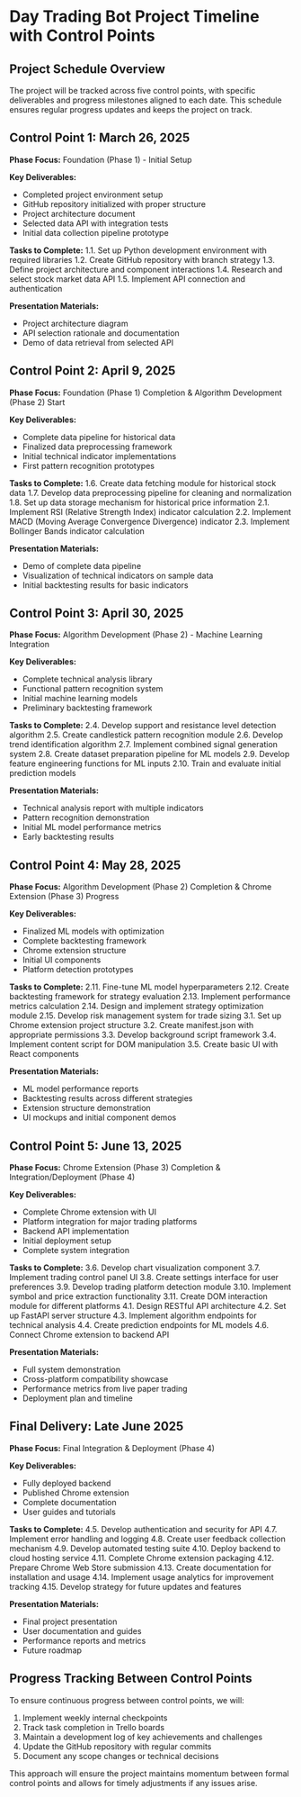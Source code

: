 # Day Trading Bot Project Timeline with Control Points

## Project Schedule Overview

The project will be tracked across five control points, with specific deliverables and progress milestones aligned to each date. This schedule ensures regular progress updates and keeps the project on track.

## Control Point 1: March 26, 2025

**Phase Focus:** Foundation (Phase 1) - Initial Setup

**Key Deliverables:**
- Completed project environment setup
- GitHub repository initialized with proper structure
- Project architecture document
- Selected data API with integration tests
- Initial data collection pipeline prototype

**Tasks to Complete:**
1.1. Set up Python development environment with required libraries
1.2. Create GitHub repository with branch strategy
1.3. Define project architecture and component interactions
1.4. Research and select stock market data API
1.5. Implement API connection and authentication

**Presentation Materials:**
- Project architecture diagram
- API selection rationale and documentation
- Demo of data retrieval from selected API

## Control Point 2: April 9, 2025

**Phase Focus:** Foundation (Phase 1) Completion & Algorithm Development (Phase 2) Start

**Key Deliverables:**
- Complete data pipeline for historical data
- Finalized data preprocessing framework
- Initial technical indicator implementations
- First pattern recognition prototypes

**Tasks to Complete:**
1.6. Create data fetching module for historical stock data
1.7. Develop data preprocessing pipeline for cleaning and normalization
1.8. Set up data storage mechanism for historical price information
2.1. Implement RSI (Relative Strength Index) indicator calculation
2.2. Implement MACD (Moving Average Convergence Divergence) indicator
2.3. Implement Bollinger Bands indicator calculation

**Presentation Materials:**
- Demo of complete data pipeline
- Visualization of technical indicators on sample data
- Initial backtesting results for basic indicators

## Control Point 3: April 30, 2025

**Phase Focus:** Algorithm Development (Phase 2) - Machine Learning Integration

**Key Deliverables:**
- Complete technical analysis library
- Functional pattern recognition system
- Initial machine learning models
- Preliminary backtesting framework

**Tasks to Complete:**
2.4. Develop support and resistance level detection algorithm
2.5. Create candlestick pattern recognition module
2.6. Develop trend identification algorithm
2.7. Implement combined signal generation system
2.8. Create dataset preparation pipeline for ML models
2.9. Develop feature engineering functions for ML inputs
2.10. Train and evaluate initial prediction models

**Presentation Materials:**
- Technical analysis report with multiple indicators
- Pattern recognition demonstration
- Initial ML model performance metrics
- Early backtesting results

## Control Point 4: May 28, 2025

**Phase Focus:** Algorithm Development (Phase 2) Completion & Chrome Extension (Phase 3) Progress

**Key Deliverables:**
- Finalized ML models with optimization
- Complete backtesting framework
- Chrome extension structure
- Initial UI components
- Platform detection prototypes

**Tasks to Complete:**
2.11. Fine-tune ML model hyperparameters
2.12. Create backtesting framework for strategy evaluation
2.13. Implement performance metrics calculation
2.14. Design and implement strategy optimization module
2.15. Develop risk management system for trade sizing
3.1. Set up Chrome extension project structure
3.2. Create manifest.json with appropriate permissions
3.3. Develop background script framework
3.4. Implement content script for DOM manipulation
3.5. Create basic UI with React components

**Presentation Materials:**
- ML model performance reports
- Backtesting results across different strategies
- Extension structure demonstration
- UI mockups and initial component demos

## Control Point 5: June 13, 2025

**Phase Focus:** Chrome Extension (Phase 3) Completion & Integration/Deployment (Phase 4)

**Key Deliverables:**
- Complete Chrome extension with UI
- Platform integration for major trading platforms
- Backend API implementation
- Initial deployment setup
- Complete system integration

**Tasks to Complete:**
3.6. Develop chart visualization component
3.7. Implement trading control panel UI
3.8. Create settings interface for user preferences
3.9. Develop trading platform detection module
3.10. Implement symbol and price extraction functionality
3.11. Create DOM interaction module for different platforms
4.1. Design RESTful API architecture
4.2. Set up FastAPI server structure
4.3. Implement algorithm endpoints for technical analysis
4.4. Create prediction endpoints for ML models
4.6. Connect Chrome extension to backend API

**Presentation Materials:**
- Full system demonstration
- Cross-platform compatibility showcase
- Performance metrics from live paper trading
- Deployment plan and timeline

## Final Delivery: Late June 2025

**Phase Focus:** Final Integration & Deployment (Phase 4)

**Key Deliverables:**
- Fully deployed backend
- Published Chrome extension
- Complete documentation
- User guides and tutorials

**Tasks to Complete:**
4.5. Develop authentication and security for API
4.7. Implement error handling and logging
4.8. Create user feedback collection mechanism
4.9. Develop automated testing suite
4.10. Deploy backend to cloud hosting service
4.11. Complete Chrome extension packaging
4.12. Prepare Chrome Web Store submission
4.13. Create documentation for installation and usage
4.14. Implement usage analytics for improvement tracking
4.15. Develop strategy for future updates and features

**Presentation Materials:**
- Final project presentation
- User documentation and guides
- Performance reports and metrics
- Future roadmap

## Progress Tracking Between Control Points

To ensure continuous progress between control points, we will:

1. Implement weekly internal checkpoints
2. Track task completion in Trello boards
3. Maintain a development log of key achievements and challenges
4. Update the GitHub repository with regular commits
5. Document any scope changes or technical decisions

This approach will ensure the project maintains momentum between formal control points and allows for timely adjustments if any issues arise.
